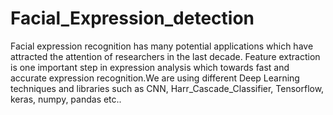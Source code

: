 # Facial_Expression_detection
Facial expression recognition has many potential applications which have attracted the attention of researchers in the last decade. Feature extraction is one important step in expression analysis which towards fast and accurate expression recognition.We are using different Deep Learning techniques and libraries such as CNN, Harr_Cascade_Classifier, Tensorflow, keras, numpy, pandas etc..
